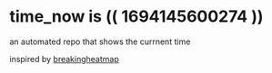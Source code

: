 # time_now is (( 1694145600274 ))

an automated repo that shows the currnent time

inspired by [breakingheatmap](https://github.com/breakingheatmap/breakingheatmap)